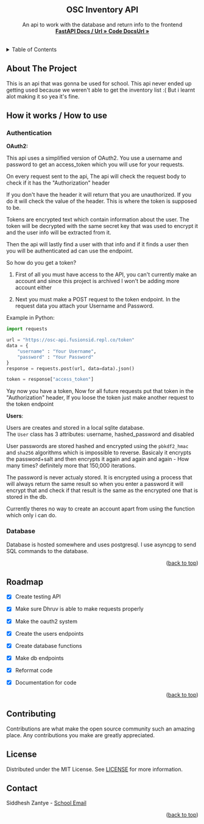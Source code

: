 <div id="top"></div>
<br />
<div align="center">
  <!-- <a href="">
    <img src="images/logo.png" alt="Logo" width="80" height="80">
  </a> -->

  <h2 align="center">OSC Inventory API</h3>

  <p align="center">
    An api to work with the database and return info to the frontend
    <br />
    <a href="https://osc-api.fusionsid.repl.co/docs"><strong>FastAPI Docs / Url »</strong>
    <a href="https://thisisbraindamage.github.io/OSC-API/"><strong>Code DocsUrl »</strong></a>
    <br />
    <br />
  </p>
</div>


<details>
  <summary>Table of Contents</summary>
  <ol>
    <li><a href="#about-the-project">About The Project</a></li>
    <li><a href="#roadmap">Roadmap</a></li>
    <li><a href="#contributing">Contributing</a></li>
    <li><a href="#license">License</a></li>
    <li><a href="#contact">Contact</a></li>
  </ol>
</details>


## About The Project

This is an api that was gonna be used for school. 
This api never ended up getting used because we weren't able to get the inventory list :(
But i learnt alot making it so yea it's fine.

## How it works / How to use

### Authentication

**OAuth2:**

This api uses a simplified version of OAuth2. You use a username and password to get an access_token which you will use for your requests.

On every request sent to the api, The api will check the request body to check if it has the "Authorization" header

If you don't have the header it will return that you are unauthorized. If you do it will check the value of the header. This is where the token is supposed to be.

Tokens are encrypted text which contain information about the user. The token will be decrypted with the same secret key that was used to encrypt it and the user info will be extracted from it.  

Then the api will lastly find a user with that info and if it finds a user then you will be authenticated ad can use the endpoint.

So how do you get a token?

1. First of all you must have access to the API, you can't currently make an account and since this project is archived I won't be adding more account either 

2. Next you must make a POST request to the token endpoint. In the request data you attach your Username and Password.  

Example in Python:
```py
import requests

url = "https://osc-api.fusionsid.repl.co/token"
data = {
    "username" : "Your Username",
    "password" : "Your Password"
}
response = requests.post(url, data=data).json()

token = response["access_token"]
```

Yay now you have a token, Now for all future requests put that token in the "Authorization" header, If you loose the token just make another request to the token endpoint

**Users**:

Users are creates and stored in a local sqlite database.  
The `User` class has 3 attributes: username, hashed_password and disabled

User passwords are stored hashed and encrypted using the `pbkdf2_hmac` and `sha256` algorithms which is impossible to reverse. Basicaly it encrypts the password+salt and then encrypts it again and again and again - How many times? definitely more that 150,000 iterations.

The password is never actualy stored. It is encrypted using a process that will always return the same result so when you enter a password it will encrypt that and check if that result is the same as the encrypted one that is stored in the db.

Currently theres no way to create an account apart from using the function which only i can do.

<!-- ### Endpoints / API

**Insert**

Insert:



New Item:



**Delete**

Delete:



Delete All:



**Get**

Get All:



Find Item:


 -->
### Database

Database is hosted somewhere and uses postgresql. I use asyncpg to send SQL commands to the database.


<p align="right">(<a href="#top">back to top</a>)</p>

## Roadmap

- [x] Create testing API

- [x] Make sure Dhruv is able to make requests properly

- [x] Make the oauth2 system

- [x] Create the users endpoints

- [x] Create database functions

- [x] Make db endpoints

- [x] Reformat code

- [x] Documentation for code

<p align="right">(<a href="#top">back to top</a>)</p>


## Contributing

Contributions are what make the open source community such an amazing place. Any contributions you make are greatly appreciated.


## License

Distributed under the MIT License. See [LICENSE](/LICENCE) for more information.


## Contact

Siddhesh Zantye - [School Email](mailto:st22209@ormiston.school.nz)

<p align="right">(<a href="#top">back to top</a>)</p>
